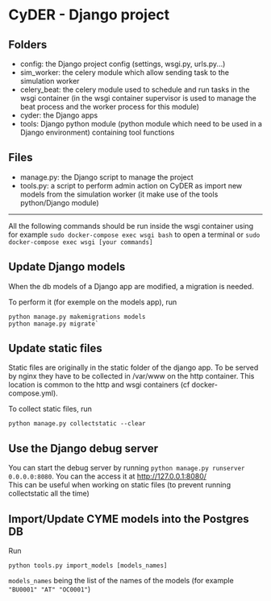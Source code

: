 CyDER - Django project
======

Folders
--------

- config: the Django project config (settings, wsgi.py, urls.py...)  
- sim_worker: the celery module which allow sending task to the simulation worker  
- celery_beat: the celery module used to schedule and run tasks in the wsgi container (in the wsgi container supervisor is used to manage the beat process and the worker process for this module)  
- cyder: the Django apps
- tools: Django python module (python module which need to be used in a Django environment) containing tool functions

Files
------

- manage.py: the Django script to manage the project
- tools.py: a script to perform admin action on CyDER as import new models from the simulation worker (it make use of the tools python/Django module)

-------

All the following commands should be run inside the wsgi container using for example `sudo docker-compose exec wsgi bash` to open a terminal or `sudo docker-compose exec wsgi [your commands]`

Update Django models
------

When the db models of a Django app are modified, a migration is needed.  

To perform it (for exemple on the models app), run
```
python manage.py makemigrations models
python manage.py migrate`
```

Update static files
--------

Static files are originally in the static folder of the django app. To be served by nginx they have to be collected in /var/www on the http container. This location is common to the http and wsgi containers (cf docker-compose.yml).

To collect static files, run
```
python manage.py collectstatic --clear
```

Use the Django debug server
-------

You can start the debug server by running `python manage.py runserver 0.0.0.0:8080`. You can the access it at http://127.0.0.1:8080/  
This can be useful when working on static files (to prevent running collectstatic all the time)

Import/Update CYME models into the Postgres DB
-------

Run
```
python tools.py import_models [models_names]
```
`models_names` being the list of the names of the models (for example `"BU0001" "AT" "OC0001"`)
